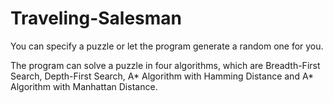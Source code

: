 # Traveling-Salesman

You can specify a puzzle or let the program generate a random one for you.

The program can solve a puzzle in four algorithms, which are Breadth-First Search, Depth-First Search, A\* Algorithm with Hamming Distance and A\* Algorithm with Manhattan Distance.
